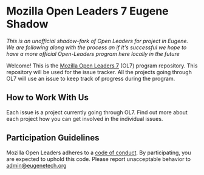 # Mozilla Open Leaders 7 Eugene Shadow

*This is an unofficial shadow-fork of Open Leaders for project in Eugene.  We are following along with the process an if it's successful we hope to have a more official Open-Leaders program here locally in the future*

Welcome! This is the [Mozilla Open Leaders 7](https://foundation.mozilla.org/en/opportunity/mozilla-open-leaders/) (OL7) program repository. This repository will be used for the issue tracker. All the projects going through OL7 will use an issue to keep track of progress during the program.

## How to Work With Us

Each issue is a project currently going through OL7. Find out more about each project how you can get involved in the individual issues.

## Participation Guidelines

Mozilla Open Leaders adheres to a [code of conduct](CODE_OF_CONDUCT.md). By participating, you are expected to uphold this code. Please report unacceptable behavior to admin@eugenetech.org
